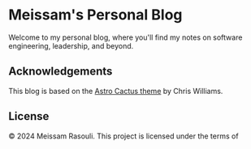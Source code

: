 # Meissam's Personal Blog

Welcome to my personal blog, where you'll find my notes on software engineering, leadership, and beyond.

## Acknowledgements

This blog is based on the [Astro Cactus theme](https://github.com/chrismwilliams/astro-theme-cactus) by Chris Williams.

## License

© 2024 Meissam Rasouli. This project is licensed under the terms of
